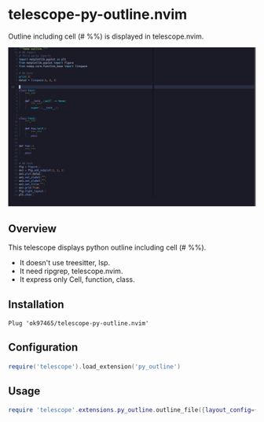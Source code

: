 # telescope-py-outline.nvim

Outline including cell (# %%) is displayed in telescope.nvim.

![DEMO](/doc/demo.gif)

## Overview

This telescope displays python outline including cell (# %%).

- It doesn't use treesitter, lsp.
- It need ripgrep, telescope.nvim.
- It express only Cell, function, class.

## Installation

```vim
Plug 'ok97465/telescope-py-outline.nvim'
```

## Configuration

```lua
require('telescope').load_extension('py_outline')
```

## Usage

```lua
require 'telescope'.extensions.py_outline.outline_file({layout_config={prompt_position="top"}, sorting_strategy="ascending"})
```

